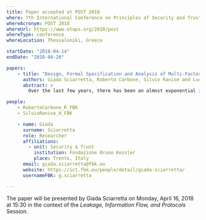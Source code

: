 ```yaml
---
title: Paper accepted at POST 2018
where: 7th International Conference on Principles of Security and Trust
whereAcronym: POST 2018
whereUrl: https://www.etaps.org/2018/post
whereType: conference
whereLocation: Thessaloniki, Greece

startDate: "2018-04-14"
endDate: "2018-04-20"

papers:
    - title: "Design, Formal Specification and Analysis of Multi-Factor Authentication Solutions with a Single Sign-On Experience"
      authors: Giada Sciarretta, Roberto Carbone, Silvio Ranise and Luca Viganò
      abstract: >
        Over the last few years, there has been an almost exponential increase of the number of mobile applications that deal with sensitive data, such as applications for e-commerce or health. When dealing with sensitive data, classical authentication solutions based on username-password pairs are not enough, and multi-factor authentication solutions that combine two or more authentication elements of different categories are required. Many different such solutions are available, but they usually cover the scenario of a user accessing web applications on their laptops, whereas in this paper we focus on native mobile applications. This changes the exploitable attack surface and thus requires a specific analysis. In this paper, we present the design, the formal specification and the security analysis of a solution that allows users to access different mobile applications through a multi-factor authentication solution providing a Single Sign-On experience. The formal and automated analysis that we performed validates the security goals of the solution we propose.

people:
    - RobertoCarbone_R_FBK
    - SilvioRanise_H_FBK

    - name: Giada
      surname: Sciarretta
      role: Researcher
      affiliations:
        - unit: Security & Trust
          institution: Fondazione Bruno Kessler
          place: Trento, Italy
      email: giada.sciarretta@fbk.eu
      website: https://ict.fbk.eu/people/detail/giada-sciarretta/
      usernameFBK: g.sciarretta

---
```


The paper will be presented by Giada Sciarretta on Monday, April 16, 2018 at 15:30 in the context of the *Leakage, Information Flow, and Protocols* Session.